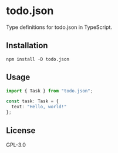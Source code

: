 # todo.json

Type definitions for todo.json in TypeScript.


## Installation

```
npm install -D todo.json
```


## Usage

```ts
import { Task } from "todo.json";

const task: Task = {
  text: "Hello, world!"
};
```


## License

GPL-3.0
